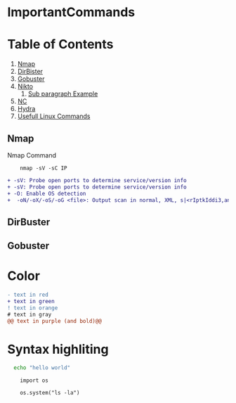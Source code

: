 # ImportantCommands

# Table of Contents
1. [Nmap](#Nmap)
2. [DirBister](#DirBuster)
3. [Gobuster](#Gobuster)
4. [Nikto](#Nikto)
    1. [Sub paragraph Example](#subparagraph1)
5. [NC](#NC)
6. [Hydra](#Hydra)
7. [Usefull Linux Commands](#Usefull_Linux_Commands)

## Nmap
Nmap Command 
```
    nmap -sV -sC IP
```

```diff
+ -sV: Probe open ports to determine service/version info  
+ -sV: Probe open ports to determine service/version info  
+ -O: Enable OS detection  
+  -oN/-oX/-oS/-oG <file>: Output scan in normal, XML, s|<rIptkIddi3,and Grepable format, respectively, to the givenfilename.
```

## DirBuster
## Gobuster

# Color

```diff
- text in red
+ text in green
! text in orange
# text in gray
@@ text in purple (and bold)@@
```

# Syntax highliting

```bash
  echo "hello world"
``` 

```python3.9
    import os

    os.system("ls -la")
```